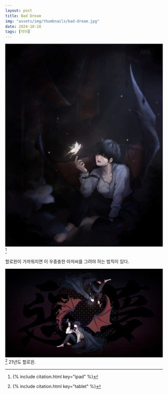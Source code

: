 ```yaml
---
layout: post
title: Bad Dream
img: "assets/img/thumbnails/bad-dream.jpg"
date: 2024-10-28
tags: [악야]
---
```


![](/assets/img/portfolio/bad-dream.jpg) [^1]

할로윈이 가까워지면 이 우중충한 아저씨를 그려야 하는 법칙이 있다. <br/>

![](/assets/img/portfolio/bad-dream-old.jpg) [^2]
21년도 할로윈.

[^1]: {% include citation.html key="ipad" %}
[^2]: {% include citation.html key="tablet" %}

